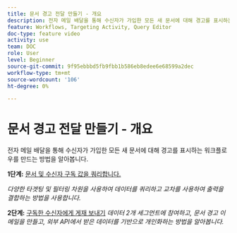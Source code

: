 ```yaml
---
title: 문서 경고 전달 만들기 - 개요
description: 전자 메일 배달을 통해 수신자가 가입한 모든 새 문서에 대해 경고를 표시하는 워크플로우를 만드는 방법을 알아봅니다.
feature: Workflows, Targeting Activity, Query Editor
doc-type: feature video
activity: use
team: DOC
role: User
level: Beginner
source-git-commit: 9f95ebbbd5fb9fbb1b586eb8edee6e68599a2dec
workflow-type: tm+mt
source-wordcount: '106'
ht-degree: 0%

---
```


# 문서 경고 전달 만들기 - 개요

전자 메일 배달을 통해 수신자가 가입한 모든 새 문서에 대해 경고를 표시하는 워크플로우를 만드는 방법을 알아봅니다.

**1단계:** [문서 및 수신자 구독 값을 쿼리합니다.](/help/tutorial-use-soap-apis/query-articles-and-recipient-subscription-values.md)

*다양한 타겟팅 및 필터링 차원을 사용하여 데이터를 쿼리하고 교차를 사용하여 출력을 결합하는 방법을 사용합니다.*

**2단계:** [구독한 수신자에게 게재 보내기](/help/tutorial-use-soap-apis/send-delivery-to-subscribed-recipients.md)
*데이터 2개 세그먼트에 참여하고, 문서 경고 이메일을 만들고, 외부 API에서 받은 데이터를 기반으로 개인화하는 방법을 알아봅니다.*
